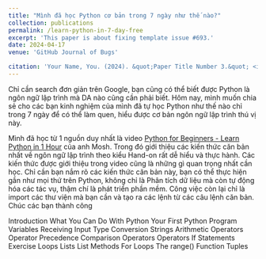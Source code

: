 ```yaml
---
title: "Mình đã học Python cơ bản trong 7 ngày như thế nào?"
collection: publications
permalink: /learn-python-in-7-day-free
excerpt: 'This paper is about fixing template issue #693.'
date: 2024-04-17
venue: 'GitHub Journal of Bugs'

citation: 'Your Name, You. (2024). &quot;Paper Title Number 3.&quot; <i>GitHub Journal of Bugs</i>. 1(3).'
---
```


Chỉ cần search đơn giản trên Google, bạn cũng có thể biết được Python là ngôn ngữ lập trình mà DA nào cũng cần phải biết. Hôm nay, mình muốn chia sẻ cho các bạn kinh nghiệm của mình đã tự học Python như thế nào chỉ trong 7 ngày để có thể làm quen, hiểu được cơ bản ngôn ngữ lập trình thú vị này.

Mình đã học từ 1 nguồn duy nhất là video [Python for Beginners - Learn Python in 1 Hour](https://www.youtube.com/watch?v=kqtD5dpn9C8) của anh Mosh.
Trong đó giới thiệu các kiến thức căn bản nhất về ngôn ngữ lập trình theo kiểu Hand-on rất dễ hiểu và thực hành.
Các kiến thức được giới thiệu trong video cũng là những gì quan trọng nhất cần học. Chỉ cần bạn nắm rõ các kiến thức căn bản này, bạn có thể thực hiện gần như mọi thứ trên Python, không chỉ là Phân tích dữ liệu mà còn tự động hóa các tác vụ, thậm chí là phát triển phần mềm. Công việc còn lại chỉ là import các thư viện mà bạn cần và tạo ra các lệnh từ các câu lệnh căn bản. Chúc các bạn thành công

Introduction 
What You Can Do With Python 
Your First Python Program 
Variables
Receiving Input
Type Conversion
Strings
Arithmetic Operators 
Operator Precedence 
Comparison Operators 
Operators
If Statements
Exercise
Loops
Lists
List Methods
For Loops
The range() Function 
Tuples




